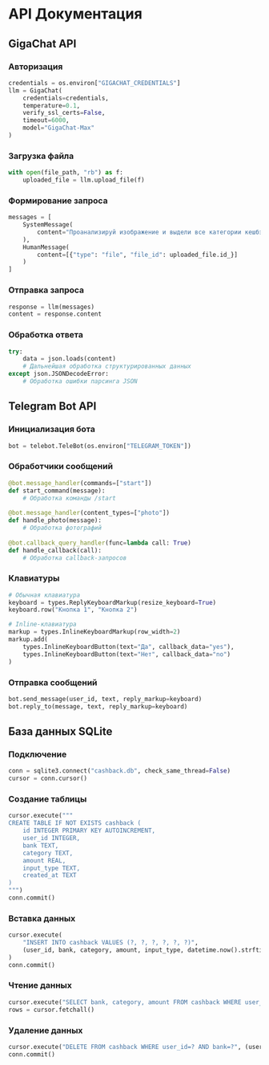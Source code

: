 # API Документация

## GigaChat API

### Авторизация
```python
credentials = os.environ["GIGACHAT_CREDENTIALS"]
llm = GigaChat(
    credentials=credentials,
    temperature=0.1,
    verify_ssl_certs=False,
    timeout=6000,
    model="GigaChat-Max"
)
```

### Загрузка файла
```python
with open(file_path, "rb") as f:
    uploaded_file = llm.upload_file(f)
```

### Формирование запроса
```python
messages = [
    SystemMessage(
        content="Проанализируй изображение и выдели все категории кешбэка..."
    ),
    HumanMessage(
        content=[{"type": "file", "file_id": uploaded_file.id_}]
    )
]
```

### Отправка запроса
```python
response = llm(messages)
content = response.content
```

### Обработка ответа
```python
try:
    data = json.loads(content)
    # Дальнейшая обработка структурированных данных
except json.JSONDecodeError:
    # Обработка ошибки парсинга JSON
```

## Telegram Bot API

### Инициализация бота
```python
bot = telebot.TeleBot(os.environ["TELEGRAM_TOKEN"])
```

### Обработчики сообщений
```python
@bot.message_handler(commands=["start"])
def start_command(message):
    # Обработка команды /start
    
@bot.message_handler(content_types=["photo"])
def handle_photo(message):
    # Обработка фотографий
    
@bot.callback_query_handler(func=lambda call: True)
def handle_callback(call):
    # Обработка callback-запросов
```

### Клавиатуры
```python
# Обычная клавиатура
keyboard = types.ReplyKeyboardMarkup(resize_keyboard=True)
keyboard.row("Кнопка 1", "Кнопка 2")

# Inline-клавиатура
markup = types.InlineKeyboardMarkup(row_width=2)
markup.add(
    types.InlineKeyboardButton(text="Да", callback_data="yes"),
    types.InlineKeyboardButton(text="Нет", callback_data="no")
)
```

### Отправка сообщений
```python
bot.send_message(user_id, text, reply_markup=keyboard)
bot.reply_to(message, text, reply_markup=keyboard)
```

## База данных SQLite

### Подключение
```python
conn = sqlite3.connect("cashback.db", check_same_thread=False)
cursor = conn.cursor()
```

### Создание таблицы
```python
cursor.execute("""
CREATE TABLE IF NOT EXISTS cashback (
    id INTEGER PRIMARY KEY AUTOINCREMENT,
    user_id INTEGER,
    bank TEXT,
    category TEXT,
    amount REAL,
    input_type TEXT,
    created_at TEXT
)
""")
conn.commit()
```

### Вставка данных
```python
cursor.execute(
    "INSERT INTO cashback VALUES (?, ?, ?, ?, ?, ?)",
    (user_id, bank, category, amount, input_type, datetime.now().strftime("%d.%m.%Y %H:%M"))
)
conn.commit()
```

### Чтение данных
```python
cursor.execute("SELECT bank, category, amount FROM cashback WHERE user_id=?", (user_id,))
rows = cursor.fetchall()
```

### Удаление данных
```python
cursor.execute("DELETE FROM cashback WHERE user_id=? AND bank=?", (user_id, bank))
conn.commit()
``` 